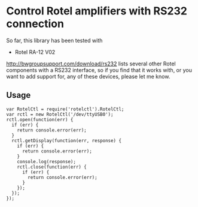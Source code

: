 # Control Rotel amplifiers with RS232 connection

So far, this library has been tested with

* Rotel RA-12 V02

http://bwgroupsupport.com/download/rs232 lists several other Rotel components with a RS232 interface,
so if you find that it works with, or you want to add support for, any of these devices, please let
me know.

## Usage

    var RotelCtl = require('rotelctl').RotelCtl;
    var rctl = new RotelCtl('/dev/ttyUSB0');
    rctl.open(function(err) {
      if (err) {
        return console.error(err);
      }
      rctl.getDisplay(function(err, response) {
        if (err) {
          return console.error(err);
        }
        console.log(response);
        rctl.close(function(err) {
          if (err) {
            return console.error(err);
          }
        });
      });
    });
